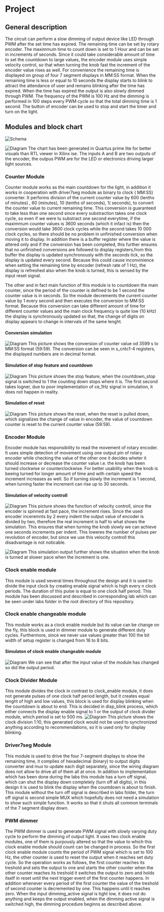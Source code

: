 # Project
## General description
The circuit can perform a slow dimming of output device like LED through PWM after the set time has expired. The remaining time can be set by rotary encoder. The maximmum time to count down is set to 1 Hour and can be set in increments of seconds. Since it could take considerable amount of time to set the countdown to large values, the encoder module uses simple velocity control, so that when turning the knob fast the increment of the encoder value rises as well. For convenience the remaining time is displayed on group of four 7 segment displays in MM:SS format. When the remaining time is less or equal to 10 seconds the display starts to blink to attract the attendance of user and remains blinking after the time has expired. When the time has expired the output is also slowly dimmed through PWM. The frequency of the PWM is 100 Hz and the dimming is performed in 100 steps every PWM cycle so that the total dimming time is 1 second. The button of encoder can be used to stop and start the timer and turn on the light.

## Modules and block chart


![Schema](blok_s1.PNG)


![Diagram](blok_s2.PNG )
The chart has been generated in Quartus prime lite for better visuals than RTL viewer in Xilinx ise. The inputs A and B are two outputs of the encoder, the outpus PWM are for the LED or electronics driving larger light sources. 

### Counter Module
Counter module works as the main countdown for the light, in addition it works in cooperation with driver7seg module as binary to clock ( MM:SS) converter. It performs division of the current counter value by 600 (tenths of minutes) , 60 (minutes), 10 (tenths of seconds), 1( seconds), to convert the counter value to current remaining time. This conversion is guaranteed to take less than one second since every substraction takes one clock cycle, so even if we were tu substract one second everytime, if the maximmum counter values is 3600 seconds (which it infact is) then the conversion would take 3600 clock cycles while the second takes 10 000 clock cycles, so there should be no problem in unfinished conversion when moving it to display. In addition there is a buffer register where the value is altered only and if the conversion has been completed, this further ensures that no unfinished conversions are followed to display registers,from this buffer the display is updated synchronously with the seconds tick, so the display is updated every second. Because this could cause inconvinience when setting the remaining time by encoder (refresh rate of 1 Hz), the display is refreshed also when the knob is turned, this is sensed by the input reset signal. 

The other and in fact main function of this module is to countdown the main counter, since the period of the counter is defined to be 1 second the counter value is in seconds. So the module decrements the current counter value by 1 every second and then executes the conversion to MM:SS format. Because this conversion can take different amount of time for different counter values and the main clock frequency is quite low (10 kHz) the display is synchronously updated so that, the change of digits on display appears to change in intervals of the same lenght.

#### Conversion simulation
![Diagram](images/countdown_conversion.PNG )
This picture shows the conversion of counter value od 3599 s to MM:SS format (59:59). The conversion can be seen in s_cntc1-4 registers, the displayed numbers are in decimal format.

#### Simulation of stop feature and countdown
![Diagram](images/countdown_stop.PNG )
This picture shows the stop feature, when the countdown_stop signal is switched to 1 the counting down stops where it is. The first second takes logner, due to poor implementation of ce_1Hz signal in simulation, it does not happen in reality.

#### Simulation of reset

![Diagram](images/countdown_reset.PNG )
This picture shows the reset, when the reset is pulled down, which signalizes the change of value in encoder, the value of countdown counter is reset to the current counter value (59:59).

### Encoder Module
Encoder module has responsibility to read the movement of rotary encoder. It uses simple detection of movement using one output pin of rotary encoder while checking the value of the other one it decides wheter it should increase or decrease the counter value i.e. the knob has been turned clockwise or counterclockwise. For better usability when the knob is beeing turned for longer amount of time and with certain speed the increment increases as well. So if turning slowly the increment is 1 second, when turning faster the increment can rise up to 30 seconds. 

#### Simulation of velocity controll
![Diagram](images/encoder_velocity.PNG )
This picture shows the function of velocity controll, since the encoder is spinned at fast pace, the increment rises. Since the used encoder inceremnts by 2 every indent the output value of encoder is divided by two, therefore the real increment is half to what shows the simulation. This ensures that when turning the knob slowly we can achieve one seconds increments per indent. This loweres the number of pulses per revolution of encoder, but since we use this velocity controll this disadvantage is not noticable.  

![Diagram](images/encoder_velocity2.PNG )
This simulation output further shows the situation when the knob is turned at slower pace when the increment is one.

### Clock enable module
This module is used several times throughout the design and it is used to divide the input clock by creating enable signal which is high every n clock periods. The duration of this pulse is equal to one clock half period. This module has been discussed and described in corresponding lab which can be seen under labs folder in the root directory of this repository.

### Clock enable changeable module
This module works as a clock enable module but its value can be change on the fly, this block is used in dimmer module to generate different duty cycles. Furthermore, since we never use values greater than 100 the bit width of setup register is changed from 16 to 8 bits.

#### Simulaton of clock enable changeable module

![Diagram](images/enable_changeable.PNG )
 We can see that after the input value of the module has changed so did the output period.
### Clock Divider Module
This module divides the clock in contrast to clock_enable module, it does not generate pulses of one clock half period length, but it creates equal lenght of high and low values, this block is used for display blinking when the countdown is about to end. This is decided in disp_blink process, which either connects the display enable signal to 1 or the output of clock divider module, which period is set to 500 ms.
![Diagram](images/clock_divider.PNG )
This picture shows the clock division 1:10, this generated clock would not be used to synchronized anything according to recommendations, so it is used only for display blinking.

### Driver7seg Module
This module is used to drive the four 7-segment displays to show the remaining time, it complies of hexadecimal (binary) to output digits converter and mux to update each digit separately, since the wiring diagram does not allow to drive all of them all at once. In addition to implementation which has been done during the labs this module has a turn off signal, which can shut the display down completely (turn off all digits), in this design it is used to blink the display when the countdown is about to finish. This module without the turn off signal is described in labs folder, the turn off signal is second simple MUX which hopefully does not need a simulation to show such simple function. It works so that it shuts all common terminals of the 7 segment display down.

### PWM dimmer
The PWM dimmer is used to generate PWM signal with slowly varying duty cycle to perform the dimming of output light. It uses two clock enable modules, one of them is purpously altered so that the value to which this clock enable module should count can be changed in process. So the first clock enable module counts the period of PWM signal which is set to 100 Hz, the other counter is used to reset the output when it reaches set duty cycle. So the operation works as follows, the first counter reaches its treshold and sets the output to one and starts the other counter when the other counter reaches its treshold it switches the output to zero and holds itself in reset until the next trigger event of the first counter happens. In addition whenever every period of the first counter the value of the treshold of second counter is decremented by one. This happens until it reaches zero. When the input dimming_active signal is tight low, it does not do anything and keeps the output enabled, when the dimming active signal is switched high, the dimming procedure beginns as described above.
